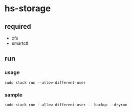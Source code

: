 # hs-storage

## required
* zfs
* smartctl

## run
### usage
```
sudo stack run --allow-different-user
```
### sample
```
sudo stack run --allow-different-user -- backup --dryrun
```
